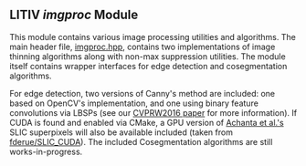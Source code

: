 LITIV *imgproc* Module
----------------------
This module contains various image processing utilities and algorithms. The main header file, [imgproc.hpp](./include/litiv/imgproc.hpp), contains two implementations of image thinning algorithms along with non-max suppression utilities. The module itself contains wrapper interfaces for edge detection and cosegmentation algorithms.

For edge detection, two versions of Canny's method are included: one based on OpenCV's implementation, and one using binary feature convolutions via LBSPs (see our [CVPRW2016 paper](http://www.polymtl.ca/litiv/doc/StCharlesCVPRW2016.pdf) for more information). If CUDA is found and enabled via CMake, a GPU version of [Achanta et al.'s](https://doi.org/10.1109/TPAMI.2012.120) SLIC superpixels will also be available included (taken from [fderue/SLIC_CUDA](https://github.com/fderue/SLIC_CUDA)). The included Cosegmentation algorithms are still works-in-progress.
